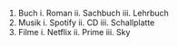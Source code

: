1. Buch
    i. Roman
    ii. Sachbuch
    iii. Lehrbuch
2. Musik
    i. Spotify
    ii. CD
    iii. Schallplatte
3. Filme
    i. Netflix
    ii. Prime
    iii. Sky

